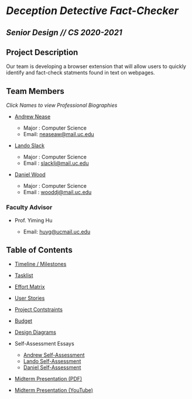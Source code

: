 # ***Deception Detective Fact-Checker*** 
## ***Senior Design // CS 2020-2021***

## Project Description
Our team is developing a browser extension that will allow users to quickly identify and fact-check statments found in text on webpages.

## Team Members
*Click Names to view Professional Biographies*
- [Andrew Nease](bios/andrew-professional-bio.md) 
  - Major : Computer Science
  - Email: neaseaw@mail.uc.edu
  
- [Lando Slack](bios/lando-professional-bio.md)
  - Major : Computer Science
  - Email : slacklj@mail.uc.edu
  
- [Daniel Wood](bios/wooddj-bio.md)
  - Major : Computer Science
  - Email : wooddj@mail.uc.edu
  

### Faculty Advisor
- Prof. Yiming Hu
  
  - Email: huyg@ucmail.uc.edu


## Table of Contents
- [Timeline / Milestones](timeline.md)
  
- [Tasklist](tasklist.md)
  
- [Effort Matrix](effort_matrix.md)
  
- [User Stories](user_stories.md)
  
- [Project Contstraints](major_constraints.md)
  
- [Budget](budget.md)
  
- [Design Diagrams](homework/design-diagrams/design-diagrams.pdf)
  
- Self-Assessment Essays
  - [Andrew Self-Assessment](homework/assignment-3-individual-assessment/andrew-self-assessment.pdf)
  - [Lando Self-Assessment](homework/assignment-3-individual-assessment/lando-self-assessment.pdf)
  - [Daniel Self-Assessment](homework/assignment-3-individual-assessment/daniel-self-assessment.pdf)
  
- [Midterm Presentation (PDF)](midterm-presentation/midterm-presentation.pdf)
  
- [Midterm Presentation (YouTube)](https://youtu.be/DVbeR4Ez9uc)